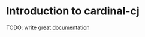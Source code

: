 # Introduction to cardinal-cj

TODO: write [great documentation](http://jacobian.org/writing/what-to-write/)
